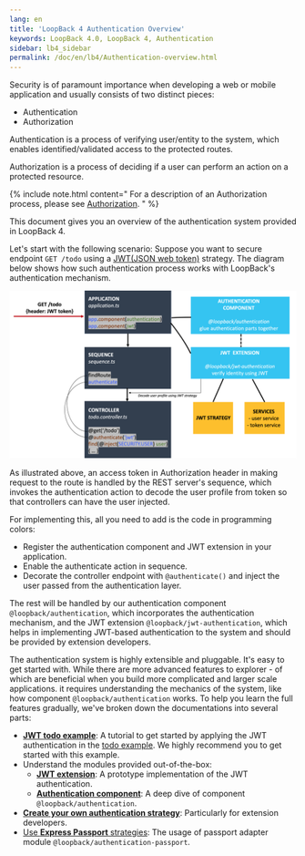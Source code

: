 ```yaml
---
lang: en
title: 'LoopBack 4 Authentication Overview'
keywords: LoopBack 4.0, LoopBack 4, Authentication
sidebar: lb4_sidebar
permalink: /doc/en/lb4/Authentication-overview.html
---
```


Security is of paramount importance when developing a web or mobile application
and usually consists of two distinct pieces:

- Authentication
- Authorization

Authentication is a process of verifying user/entity to the system, which
enables identified/validated access to the protected routes.

Authorization is a process of deciding if a user can perform an action on a
protected resource.

{% include note.html content=" For a description of an Authorization process, please see [Authorization](Loopback-component-authorization.md). " %}

This document gives you an overview of the authentication system provided in
LoopBack 4.

Let's start with the following scenario: Suppose you want to secure endpoint
`GET /todo` using a
[JWT(JSON web token)](https://github.com/auth0/node-jsonwebtoken#readme)
strategy. The diagram below shows how such authentication process works with
LoopBack's authentication mechanism.

![authentication_overview_request_handle_flow](./imgs/authentication/authentication-overview.png)

As illustrated above, an access token in Authorization header in making request
to the route is handled by the REST server's sequence, which invokes the
authentication action to decode the user profile from token so that controllers
can have the user injected.

For implementing this, all you need to add is the code in programming colors:

- Register the authentication component and JWT extension in your application.
- Enable the authenticate action in sequence.
- Decorate the controller endpoint with `@authenticate()` and inject the user
  passed from the authentication layer.

The rest will be handled by our authentication component
`@loopback/authentication`, which incorporates the authentication mechanism, and
the JWT extension `@loopback/jwt-authentication`, which helps in implementing
JWT-based authentication to the system and should be provided by extension
developers.

The authentication system is highly extensible and pluggable. It's easy to get
started with. While there are more advanced features to explorer - of which are
beneficial when you build more complicated and larger scale applications. it
requires understanding the mechanics of the system, like how component
`@loopback/authentication` works. To help you learn the full features gradually,
we've broken down the documentations into several parts:

- [**JWT todo example**](./tutorials/authentication/Authentication-Tutorial.md):
  A tutorial to get started by applying the JWT authentication in the
  [todo example](https://loopback.io/doc/en/lb4/todo-tutorial.html). We highly recommend you to get started with this example.
- Understand the modules provided out-of-the-box:
  - [**JWT extension**](JWT-authentication-extension.md): A prototype
    implementation of the JWT authentication.
  - [**Authentication component**](Loopback-component-authentication.md): A deep dive of component `@loopback/authentication`.
- [**Create your own authentication strategy**](Create-custom-authentication-strategy.md):
  Particularly for extension developers.
- [Use **Express Passport** strategies](Authentication-passport.md):
  The usage of passport adapter module `@loopback/authentication-passport`.
